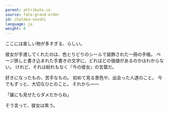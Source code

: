 ```yaml
---
parent: attribute.ce
source: fate-grand-order
id: chaldea-soushi
language: ja
weight: 0
---
```


ここには楽しい物が多すぎる、らしい。

彼女が手渡してくれたのは、色とりどりのシールで装飾された一冊の手帳。
ページ狭しと書き込まれた手書きの文字に、どれほどの価値があるのかはわからない。
けれど、それは紛れもなく『今の彼女』の言葉だ。

好きになったもの、苦手なもの。
初めて見る景色や、出会った人達のこと。
今でもずっと、大切なひとのこと。
それから――

「誰にも見せたらダメだからね」

そう言って、彼女は笑う。
